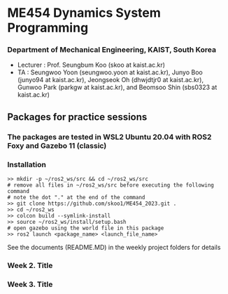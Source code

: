 # ME454 Dynamics System Programming
### Department of Mechanical Engineering, KAIST, South Korea  
- Lecturer : Prof. Seungbum Koo (skoo at kaist.ac.kr)  
- TA : Seungwoo Yoon (seungwoo.yoon at kaist.ac.kr), Junyo Boo (junyo94 at kaist.ac.kr), Jeongseok Oh (dhwjdtjr0 at kaist.ac.kr), Gunwoo Park (parkgw at kaist.ac.kr), and Beomsoo Shin (sbs0323 at kaist.ac.kr)
  
## Packages for practice sessions
### The packages are tested in WSL2 Ubuntu 20.04 with ROS2 Foxy and Gazebo 11 (classic)
  
### Installation
```
>> mkdir -p ~/ros2_ws/src && cd ~/ros2_ws/src
# remove all files in ~/ros2_ws/src before executing the following command
# note the dot "." at the end of the command
>> git clone https://github.com/skoo1/ME454_2023.git .
>> cd ~/ros2_ws
>> colcon build --symlink-install
>> source ~/ros2_ws/install/setup.bash
# open gazebo using the world file in this package
>> ros2 launch <package_name> <launch_file_name>
```
See the documents (README.MD) in the weekly project folders for details

### Week 2. Title


### Week 3. Title
